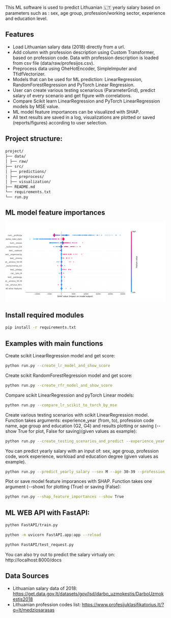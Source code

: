This ML software is used to predict Lithuanian :lithuania: yearly salary based on parameters such as : sex, age group, profession/working sector, experience and education level. 

## Features

* Load Lithuanian salary data (2018) directly from a url.
* Add column with profession description using Custom Transformer, based on profession code. Data with profession description is loaded from csv file (data/raw/profesijos.csv). 
* Preprocess data using OheHotEncoder, SimpleImputer and TfidfVectorizer.
* Models that can be used for ML prediction: LinearRegression, RandomForestRegression and PyTorch Linear Regression.
* User can create various testing scenarious (ParameterGrid), predict salary of every scenario and get figure with correlations. 
* Compare Scikit learn LinearRegression and PyTorch LinearRegression models by MSE value.
* ML model feature importances can be visualized with SHAP. 
* All text results are saved in a log, visualizations are plotted or saved (reports/figures) according to user selection. 


## Project structure:
```
project/
├── data/
│ ├── raw/
├── src/
│ ├── predictions/
│ ├── preprocess/
│ ├── visualization/
├── README.md
└── requirements.txt
└── run.py
```
## ML model feature importances
![Model](https://github.com/valdasjurk/Airplane_accidents_analysis/blob/cee1910b0d895ab2efe8d828a7185eca81d4e3ec/Figure_32.png)

## Install required modules
```bash
pip install -r requirements.txt
```
## Examples with main functions

Create scikit LinearRegression model and get score:
```bash
python run.py --create_lr_model_and_show_score 
```
Create scikit RandomForestRegression model and get score:
```bash
python run.py --create_rfr_model_and_show_score 
```
Compare scikit LinearRegression and pyTorch Linear models:
```bash
python run.py --compare_lr_scikit_to_torch_by_mse
```
Create various testing scenarios with scikit LinearRegression model. Function takes arguments: experience_year (from, to), profession code name, age group and education (G2, G4) and results plotting or saving (--show True for plot, False for saving)(given values as example):
```bash
python run.py --create_testing_scenarios_and_predict --experience_year 1,31 --profession 251 --age_group 30-39 --education G4 --show True
```
You can predict yearly salary with an input of: sex, age group, profession code, work experience, workload and education degree (given values as example).
```bash
python run.py --predict_yearly_salary --sex M --age 30-39 --profession_code 334 --exp 5 --workload 100 --educ G4
```
Plot or save model feature imporances with SHAP. Function takes one argument (--show) for plotting (True) or saving (False):
```bash
python run.py --shap_feature_importances --show True
```

## ML WEB API with FastAPI:

```bash
python FastAPI/train.py
```
```bash
python -m uvicorn FastAPI.app:app --reload
```
```bash
python FastAPI/test_request.py
```
You can also try out to predict the salary virtualy on: http://localhost:8000/docs

## Data Sources 
* Lithuanian salary data of 2018: https://get.data.gov.lt/datasets/gov/lsd/darbo_uzmokestis/DarboUzmokestis2018 <br />
* Lithuanian profession codes list: https://www.profesijuklasifikatorius.lt/?q=lt/medziosarasas

